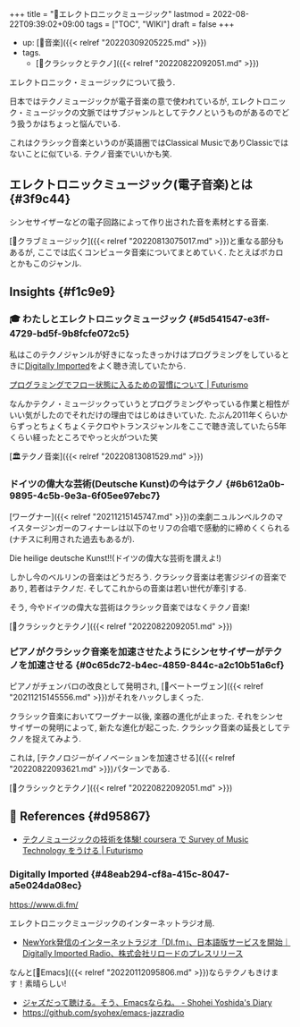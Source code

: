 +++
title = "📝エレクトロニックミュージック"
lastmod = 2022-08-22T09:39:02+09:00
tags = ["TOC", "WIKI"]
draft = false
+++

-   up: [📂音楽]({{< relref "20220309205225.md" >}})
-   tags.
    -   [🔖クラシックとテクノ]({{< relref "20220822092051.md" >}})

エレクトロニック・ミュージックについて扱う.

日本ではテクノミュージックが電子音楽の意で使われているが, エレクトロニック・ミュージックの文脈ではサブジャンルとしてテクノというものがあるのでどう扱うかはちょっと悩んでいる.

これはクラシック音楽というのが英語圏ではClassical MusicでありClassicではないことに似ている. テクノ音楽でいいかも笑.


## エレクトロニックミュージック(電子音楽)とは {#3f9c44}

シンセサイザーなどの電子回路によって作り出された音を素材とする音楽.

[📝クラブミュージック]({{< relref "20220813075017.md" >}})と重なる部分もあるが, ここでは広くコンピュータ音楽についてまとめていく. たとえばボカロとかもこのジャンル.


## Insights {#f1c9e9}


### <span class="org-todo todo _">🎓</span> わたしとエレクトロニックミュージック {#5d541547-e3ff-4729-bd5f-9b8fcfe072c5}

私はこのテクノジャンルが好きになったきっかけはプログラミングをしているときに[Digitally Imported](#48eab294-cf8a-415c-8047-a5e024da08ec)をよく聴き流していたから.

[プログラミングでフロー状態に入るための習慣について | Futurismo](https://futurismo.biz/archives/5665/)

なんかテクノ・ミュージックっていうとプログラミングやっている作業と相性がいい気がしたのでそれだけの理由ではじめはきいていた. たぶん2011年くらいからずっとちょくちょくテクロやトランスジャンルをここで聴き流していたら5年くらい経ったところでやっと火がついた笑

[🏛テクノ音楽]({{< relref "20220813081529.md" >}})


### ドイツの偉大な芸術(Deutsche Kunst)の今はテクノ {#6b612a0b-9895-4c5b-9e3a-6f05ee97ebc7}

[ワーグナー]({{< relref "20211215145747.md" >}})の楽劇ニュルンベルクのマイスタージンガーのフィナーレは以下のセリフの合唱で感動的に締めくくられる(ナチスに利用された過去もあるが).

Die heilige deutsche Kunst!!(ドイツの偉大な芸術を讃えよ!)

しかし今のベルリンの音楽はどうだろう. クラシック音楽は老害ジジイの音楽であり, 若者はテクノだ. そしてこれからの音楽は若い世代が牽引する.

そう, 今やドイツの偉大な芸術はクラシック音楽ではなくテクノ音楽!

[🔖クラシックとテクノ]({{< relref "20220822092051.md" >}})


### ピアノがクラシック音楽を加速させたようにシンセサイザーがテクノを加速させる {#0c65dc72-b4ec-4859-844c-a2c10b51a6cf}

ピアノがチェンバロの改良として発明され, [📝ベートーヴェン]({{< relref "20211215145556.md" >}})がそれをハックしまくった.

クラシック音楽においてワーグナー以後, 楽器の進化が止まった. それをシンセサイザーの発明によって, 新たな進化が起こった. クラシック音楽の延長としてテクノを捉えてみよう.

これは, [テクノロジーがイノベーションを加速させる]({{< relref "20220822093621.md" >}})パターンである.

[🔖クラシックとテクノ]({{< relref "20220822092051.md" >}})


## <span class="org-todo todo _">🔗</span> References {#d95867}

-   [テクノミュージックの技術を体験! coursera で Survey of Music Technology をうける | Futurismo](https://futurismo.biz/archives/2700/)


### Digitally Imported {#48eab294-cf8a-415c-8047-a5e024da08ec}

<https://www.di.fm/>

エレクトロニックミュージックのインターネットラジオ局.

-   [NewYork発信のインターネットラジオ「DI.fm」、日本語版サービスを開始｜Digitally Imported Radio、株式会社リロードのプレスリリース](https://www.atpress.ne.jp/news/6921)

なんと[📝Emacs]({{< relref "20220112095806.md" >}})ならテクノもきけます！素晴らしい!

-   [ジャズだって聴ける。そう、Emacsならね。 - Shohei Yoshida's Diary](https://syohex.hatenablog.com/entry/20150208/1423395606)
-   <https://github.com/syohex/emacs-jazzradio>
